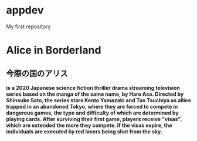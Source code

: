 # appdev
My first repository

# Alice in Borderland
## 今際の国のアリス

**is a 2020 Japanese science fiction thriller drama streaming television series based on the manga of the same name, by Haro Aso. Directed by Shinsuke Sato, the series stars Kento Yamazaki and Tao Tsuchiya as allies trapped in an abandoned Tokyo, where they are forced to compete in dangerous games, the type and difficulty of which are determined by playing cards. After surviving their first game, players receive "visas", which are extended the more they compete. If the visas expire, the individuals are executed by red lasers being shot from the sky.**
